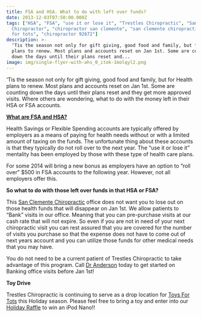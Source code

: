 ```yaml
---
title: FSA and HSA. What to do with left over funds?
date: 2013-12-03T07:50:00.000Z
tags: ["HSA", "FSA", "use it or lose it", "Trestles Chiropractic", "San Clemente
  Chiropractor", "chiropractor san clemente", "san clemente chiropractic", "toys
  for tots", "chiropractor 92672"]
description: >-
  ‘Tis the season not only for gift giving, good food and family, but for Health
  plans to renew. Most plans and accounts reset on Jan 1st. Some are counting
  down the days until their plans reset and...
image: img/single-flyer-with-ahs_0_itok-1molqyl2.png
---
```

‘Tis the season not only for gift giving, good food and family, but for Health plans to renew. Most plans and accounts reset on Jan 1st. Some are counting down the days until their plans reset and they get more approved visits. Where others are wondering, what to do with the money left in their HSA or FSA accounts.

**[What are FSA and HSA?](http://blog.healthcheckusa.com/miscellaneous-health-topics/fsa-or-hsa-use-it-or-lose-it/ "WHAT IS HSA")**

Health Savings or Flexible Spending accounts are typically offered by employers as a means of paying for health needs without or with a limited amount of taxing on the funds. The unfortunate thing about these accounts is that they typically do not roll over to the next year. The “use it or lose it” mentality has been employed by those with these type of health care plans.

For some 2014 will bring a new bonus as employers have an option to “roll over” $500 in FSA accounts to the following year. However, not all employers offer this.

**So what to do with those left over funds in that HSA or FSA?**

This [San Clemente Chiropractic](../index.html "San Clemente Chiropractic") office does not want you to lose out on those health funds that will disappear on Jan 1st. We allow patients to “Bank” visits in our office. Meaning that you can pre-purchase visits at our cash rate that will not expire. So even if you are not in need of your next chiropractic visit you can rest assured that you are covered for the number of visits you purchase so that the expense does not have to come out of next years account and you can utilize those funds for other medical needs that you may have.

You do not need to be a current patient of Trestles Chiropractic to take advantage of this program. Call [Dr Anderson](../meet-doctors.html "Dr Ryan Anderson") today to get started on Banking office visits before Jan 1st!

**Toy Drive**

Trestles Chiropractic is continuing to serve as a drop location for [Toys For Tots](can-volunteering-decrease-depression-trestles-chiropractic-thankful-health-pt4.html "toys for tots") this Holiday season. Please feel free to bring a toy and enter into our [Holiday Raffle](../raffle.html "Holiday Raffle") to win an iPod Nano!!